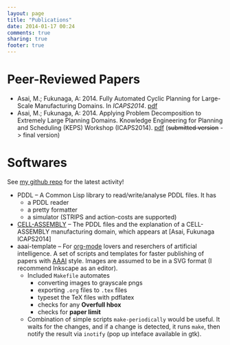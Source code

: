 ```yaml
---
layout: page
title: "Publications"
date: 2014-01-17 00:24
comments: true
sharing: true
footer: true
---
```


# Peer-Reviewed Papers

-   Asai, M.; Fukunaga, A: 2014. Fully Automated Cyclic Planning for Large-Scale
    Manufacturing Domains. In *ICAPS2014*. [pdf](icaps14.pdf)
-   Asai, M.; Fukunaga, A: 2014. Applying Problem Decomposition to Extremely Large
    Planning Domains. Knowledge Engineering for Planning and Scheduling (KEPS) Workshop
    (ICAPS2014). [pdf](keps14.pdf) (~~submitted version~~ -> final version)

# Softwares

See [my github repo](https://github.com/guicho271828) for the latest activity!

-   PDDL &#x2013; A Common Lisp library to read/write/analyse PDDL files. It has
    -   a PDDL reader
    -   a pretty formatter
    -   a simulator (STRIPS and action-costs are supported)
-   [CELL-ASSEMBLY](https://github.com/guicho271828/cell-assembly-pddl-models) &#x2013; The PDDL files and the explanation of a CELL-ASSEMBLY
    manufacturing domain, which appears at [Asai, Fukunaga ICAPS2014]
-   aaai-template &#x2013; For [org-mode](http://orgmode.org/) lovers and reserchers of artificial intelligence. A
    set of scripts and templates for faster publishing of papers with [AAAI](http://www.aaai.org/)
    style. Images are assumed to be in a SVG format (I recommend Inkscape as an
    editor).
    -   Included `Makefile` automates
        -   converting images to grayscale pngs
        -   exporting `.org` files to `.tex` files
        -   typeset the TeX files with pdflatex
        -   checks for any **Overfull hbox**
        -   checks for **paper limit**
    -   Combination of simple scripts `make-periodically`
        would be useful. It waits for the changes, and if a change is detected, it runs
        `make`, then notify the result via `inotify` (pop up inteface available in gtk).
